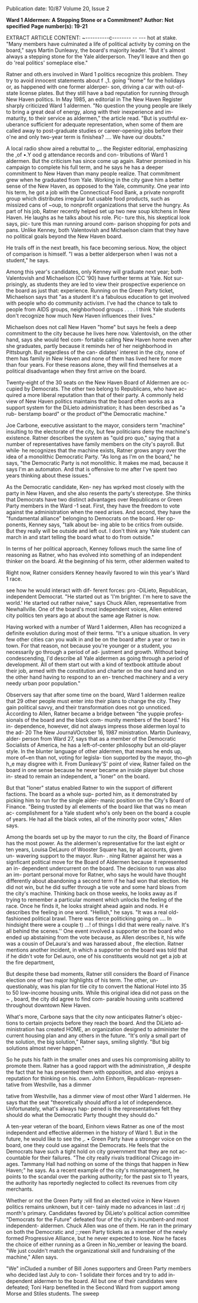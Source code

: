 Publication date: 10/87
Volume 20, Issue 2

**Ward 1 Aldermen: A Stepping Stone or a Commitment?**
**Author:  Not specified**
**Page number(s): 19-21**

EXTRACT ARTICLE CONTENT:
~----------c-------- -- ---
hot at stake. "Many members have 
culminated a life of political activity by 
coming on the board," says Martin 
Dunleavy, the board's majority leader. 
"But it's almost always a stepping stone 
for the Yale alderperson. They'll leave 
and then go do 'real politics' someplace 
else." 

Ratner and oth.ers involved in Ward 
1 politics recognize this problem. They 
try to avoid innocent statements about 
f .,1. going "home" for the holidays or, as 
happened with one former alderper-
son, driving a car with out-of-state 
license plates. But they still have a bad 
reputation for running through New 
Haven politics. In May 1985, an 
editorial in The New Haven Register 
sharply criticized Ward 1 aldermen. 
"No question the young people are 
likely to bring a great deal of energy, 
along with their inexperience and im-
maturity, to their service as aldermen," 
the article read. "But is youthful ex-
uberance sufficient for 
adequate 
representation, when some of them are 
called away to post-graduate studies or 
career-opening jobs before their o'ne 
and only two-year term is finishea? 
.... We have our doubts." 

A local radio show aired a rebuttal to 
_.. the Register editorial, emphasizing the 
,of 
•.Y 
ood 
g 
attendance records and con-
tributions of Ward 1 aldermen. But the 
criticism has since come up again. 
Ratner promised in his campaign to 
complete his full term, and he says he 
has a deeper commitment to New 
Haven than many people realize. That 
commitment grew when he graduated 
from Yale. Working in the city gave 
him a better sense of the New Haven, 
as opposed to the Yale, community. 
One year into his term, he got a job 
with the Connecticut Food Bank, a 
private nonprofit group which 
distributes irregular but usable food 
products, such as missized cans of 
~oup, to nonprofit organizations that 
serve the hungry. As part of his job, 
Ratner recently helped set up two new 
soup kitchens in New Haven. He 
laughs as he talks about his role. Pic-
ture this, his skeptical look says, pic-
ture this man running around com-
parison shopping for pots and pans. 
Unlike Kenney, both Valentovish and Michaelson claim that they have 
no political goals beyond the New Haven board. 

He trails off in the next breath, his face 
becoming serious. Now, the object of 
comparison is himself. "I was a better 
alderperson when I was not a student," 
he says. 

Among this year's candidates, only 
Kenney will graduate next year; both 
Valentovish and Michaelson (CC '90) 
have further terms at Yale. Not sur-
prisingly, as students they are led to 
view their prospective experience on 
the board as just that: experience. 
Running on the Green Party ticket, 
Michaelson says that "as a student it's a 
fabulous education to get involved with 
people who do community activism. 
I've had the chance to talk to people 
from 
AIDS 
groups, 
neighborhood groups . . . . I think 
Yale students don't recognize how 
much New Haven influences their 
lives." 

Michaelson does not call 
New 
Haven "home" but says he feels a deep 
commitment to the city because he 
lives here now. Valentovish, on the 
other hand, says she would feel com-
fortable calling New Haven home even 
after she graduates, partly because it 
reminds her of her neighborhood in 
Pittsburgh. But regardless of the can-
didates' interest in the city, none of 
them has family in New Haven and 
none of them has lived here for more 
than four years. For these reasons 
alone, they will find themselves at a 
political disadvantage when they first 
arrive on the board. 

Twenty-eight of the 30 seats on the 
New Haven Board of Aldermen are oc-
cupied by Democrats. The other two 
belong to Republicans, who have ac-
quired a more liberal reputation than 
that of their party. A commonly held 
view of New Haven politics maintains 
that the board often works as a support 
system for the DiLieto administration; 
it has been described as "a rub-
berstamp board" or the product of"the 
Democratic machine." 

Joe Carbone, executive assistant to 
the 
mayor, 
considers 
term 
"machine" insulting to the electorate of 
the city, but few politicians deny the 
machine's existence. Ratner describes 
the system as "quid pro quo," saying 
that a number of representatives have 
family members on the city's payroll. 
But while· he recognizes that the 
machine exists, Ratner grows angry 
over the 
idea of a 
monolithic 
Democratic Party. "As long as I'm on 
the board," he says, "the Democratic 
Party is not monolithic. It makes me 
mad, 
because it says 
I'm an 
automaton. And that is offensive to me 
after I've spent two years thinking 
about these issues." 

As the Democratic candidate, Ken-
ney has wprked most closely with the 
party in New Haven, and she also 
resents the party's stereotype. She 
thinks that Democrats have two 
distinct advantages over Republicans 
or Green Party members in the Ward 
-1 seat. First, they have the freedom to 
vote against the administration when 
the need arises. And second, they have 
the "fundamental alliance" belonging 
to Democrats on the board. Her op-
ponents, Kenney says, "talk about be-
ing able to be critics from outside. But 
they really will be outside and left out. 
I don't think any Yale student can 
march in and start telling the board 
what to do from outside." 

In terms of her political approach, 
Kenney follows much the same line of 
reasoning as Ratner, who has evolved 
into something of an independent 
thinker on the board. At the beginning 
of his term, other aldermen waited to 


Right now, Ratner considers Kenney heavily favored to win this year's 
Ward 1 race. 

see how he would interact with dif-
ferent 
forces: 
pro -DiLieto, 
Republican, independent Democrat. 
"He started out as 'I'm brighter. I'm 
here to save the world.' He started out 
rather naive," says Chuck Allen, 
representative from Newhallville. One 
of the 
board's most 
independent 
voices, Allen entered city politics ten 
years ago at about the same age Ratner 
is now. 

Having worked with a number of 
Ward 1 aldermen, Allen has recognized a 
definite evolution during most of their 
terms. "It's a unique situation. In very 
few other cities can you walk in and be 
on the board after a year or two in 
town. For that reason, not because 
you're younger or a student, you 
necessarily go through a period of ad-
justment and growth. Without being 
condescending, I'd describe all Yale 
aldermen as going through a period of 
development. All of them start out 
with a kind of textbook attitude about 
their job, armed with the constitution 
and charter on the one hand and on the 
other hand having to respond to an en-
trenched machinery and a very needy 
urban poor population." 

Observers say that after some time 
on the board, Ward 1 aldermen realize 
that 29 other people must enter 
into their plans to change the city. 
They gain political savvy, and their 
transformation does not go unnoticed. 
According to Allen, Ratner became a 
bridge between "the yuppie profes-
sionals of the board and the black com-
munity members of the board." His in-
dependence, however, did not always 
impress those aldermen loyal to the ad-
20 The New JournaVOctober 16, 1987 
ministration. Martin Dunleavy, alder-
person from Ward 27, says that as a 
member of the Democratic Socialists of 
America, 
he has 
a 
left-of-center 
philosophy but an old-player style. In 
the blunter language of other 
aldermen, that means he ends up, 
more of~en than not, voting for legisla-
tion supported by the mayor, tho~gh h_e 
may disgree with it. From Dunleavy'S' 
point of view, Ratner failed on the 
board in one sense because he never 
became an inside player but chose in-
stead to remain an independent, a 
"loner" on the board. 

But that "loner" status enabled 
Ratner to win the support of different 
factions. The board as a whole sup-
ported him, as it demonstrated by 
picking him to run for the single alder-
manic position on the City's Board of 
Finance. "Being trusted by all elements 
of the board like that was no mean ac-
complishment for a Yale student who's 
only been on the board a couple of 
years. He had all the black votes, all of 
the minority poor votes," Allen says. 

Among the boards set up by the mayor 
to run the city, the Board of Finance 
has the most power. As the aldermen's 
representative for the last eight or ten 
years, Louisa DeLauro of Wooster 
Square has, by all accounts, given un-
wavering support to the mayor. Run-
. ning Ratner against her was a signficant 
political 
move for the 
Board of 
Aldermen because it represented an in-
dependent undercurrent on the board. 
The decision to run was also an im-
portant personal move for Ratner, who 
says he would have thought differently 
about abandoning a second term if he 
had won that election. He did not win, 
but he did suffer through a tie vote and 
some hard blows from the city's 
machine. Thinking back on those 
weeks, he looks away as if trying to 
remember a particular moment which 
unlocks the feeling of the race. Once he 
finds it, he looks straight ahead again 
and nods. H e describes the feeling in 
one word. "Hellish," he says. "It was a 
real old-fashioned political brawl. 
There was fierce politicking going 
on .... In hindsight there were a couple t) 
...! 
of things I did that were really naive. 
It's all behind the scenes.'' One event 
involved a supporter on the board who 
ended up abstaining from the vote 
because, as Allen describes it, his wife 
was a cousin of DeLaura's and was 
harassed about , fhe election. Ratner 
mentions another incident, in which a 
supporter on the board was told that if 
he didn't vote for Del.auro, one of his 
constituents would not get a job at the 
fire department, 

But despite these bad moments, 
Ratner still considers the Board of 
Finance election one of two major 
highlights of his term. The other, un-
questionably, was his plan for tlie city 
to convert the National Hotel into 35 
to 50 low-income housing units. While 
this original idea did not pass on the ~ ,
board, the city did agree to find com-
parable housing units scattered 
throughout downtown New Haven. 

What's more, Carbone says that the 
city now anticipates Ratner's objec-
tions to certain projects before they 
reach the board. And the DiLieto ad-
ministration has created HOME, an 
organization designed to administer 
the current housing plan and any 
others in the future. "It's only a small 
part of the solution, the big solution," 
Ratner says, smiling slightly. "But big 
solutions almost never happen." 

So he puts his faith in the smaller 
ones and uses his compromising ability 
to promote them. Ratner has a good 
rapport with the administration, ,# 
despite the fact that he has presented 
them with opposition, and also ·enjoys 
a reputation for thinking on his. own. 
John Einhorn, Republican- represen-
tative from Westville, has a dimmer


tative from Westville, has a dimmer view of most other Ward 1 aldermen. 
He says that the seat "theoretically 
should afford a lot of independence. 
Unfortunately, what's always hap-
pened is the representatives felt they 
should do what the Democratic Party 
thought they should do." 

A ten-year veteran of the board, 
Einhorn views Ratner as one of the 
most 
independent and effective 
aldermen in the history of Ward 1. But 
in the future, he would like to see the 
,. • Green Party have a stronger voice on 
the board, one they could use against 
the Democrats. He feels that the 
Democrats have such a tight hold on 
city government that they are not ac-
countable for their failures. "The city 
really rivals traditional Chicago im-
ages. Tammany Hall had nothing on 
some of the things that happen in New 
Haven;" he says. As a recent example 
of the city's mismanagement, he points 
to the scandal over the parking 
authority; for the past six to 11 
years, the authority has reportedly 
neglected to collect its revenues from 
city merchants. 

Whether or not the Green Party \:vill 
find an elected voice in New Haven 
politics remains unknown, but it cer-
tainly made no advances in last 
:.d rj month's primary. Candidates favored 
by DiLieto's political action committee 
"Democrats for the Future" defeated 
four of the city's incumbent-and most 
independent- aldermen. Chuck Allen 
was one of them. He ran in the 
primary on both the Democratic and 
;:;reen Party tickets as a member of the 
newly formed Progressive Alliance, 
but he never expected to lose. Now he 
faces the choice of either running as a 
Green in No_vember or leaving the 
board. "We just couldn't match the 
organizational skill and fundraising of 
the machine," Allen says. 

"We" inCluded a number of Bill 
Jones supporters and Green Party 
members who decided last July to con-
1 solidate their forces and try to add in-
dependent aldermen to the board. All 
but one of their candidates were 
defeated; Toni Harp benefited in the 
Second Ward from support among 
Morse and Stiles students. The sweep